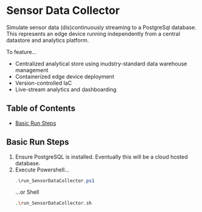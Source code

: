 # Sensor Data Collector

Simulate sensor data (dis)continuously streaming to a PostgreSql database. This represents an edge device running independently from a central datastore and analytics platform.

To feature...
- Centralized analytical store using inudstry-standard data warehouse management 
- Containerized edge device deployment
- Version-controlled IaC
- Live-stream analytics and dashboarding

## Table of Contents
- [Basic Run Steps](#basicrunsteps)

## Basic Run Steps
1. Ensure PostgreSQL is installed. Eventually this will be a cloud hosted database.
2. Execute Powershell...
   ```powershell
   .\run_SensorDataCollector.ps1
   ```
   ...or Shell
   ```sh
   .\run_SensorDataCollector.sh
   ```
